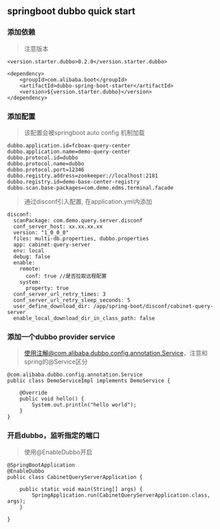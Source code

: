 ## springboot dubbo quick start

### 添加依赖

> 注意版本

```
<version.starter.dubbo>0.2.0</version.starter.dubbo>

<dependency>
    <groupId>com.alibaba.boot</groupId>
    <artifactId>dubbo-spring-boot-starter</artifactId>
    <version>${version.starter.dubbo}</version>
</dependency>

```

### 添加配置

> 该配置会被springboot auto config 机制加载

```
dubbo.application.id=fcboax-query-center
dubbo.application.name=demo-query-center
dubbo.protocol.id=dubbo
dubbo.protocol.name=dubbo
dubbo.protocol.port=12346
dubbo.registry.address=zookeeper://localhost:2181
dubbo.registry.id=demo-base-center-registry
dubbo.scan.base-packages=com.demo.edms.terminal.facade

```

> 通过disconf引入配置, 在application.yml内添加

```
disconf:
  scanPackage: com.demo.query.server.disconf
  conf_server_host: xx.xx.xx.xx
  version: "1_0_0_0"
  files: multi-db.properties, dubbo.properties
  app: cabinet-query-server
  env: local
  debug: false
  enable:
    remote:
      conf: true //是否拉取远程配置
    system:
      property: true
  conf_server_url_retry_times: 3
  conf_server_url_retry_sleep_seconds: 5
  user_define_download_dir: /app/spring-boot/disconf/cabinet-query-server
  enable_local_download_dir_in_class_path: false

```

### 添加一个dubbo provider service

> 使用注解@com.alibaba.dubbo.config.annotation.Service，注意和spring的@Service区分

```
@com.alibaba.dubbo.config.annotation.Service
public class DemoServiceImpl implements DemoService {

    @Override
    public void hello() {
        System.out.println("hello world");
    }
}

```

### 开启dubbo，监听指定的端口

> 使用@EnableDubbo开启

```
@SpringBootApplication
@EnableDubbo
public class CabinetQueryServerApplication {

	public static void main(String[] args) {
		SpringApplication.run(CabinetQueryServerApplication.class, args);
	}

}

```
